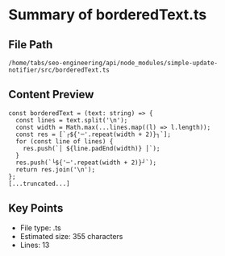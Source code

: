 # Summary of borderedText.ts
  
## File Path
`/home/tabs/seo-engineering/api/node_modules/simple-update-notifier/src/borderedText.ts`

## Content Preview
```
const borderedText = (text: string) => {
  const lines = text.split('\n');
  const width = Math.max(...lines.map((l) => l.length));
  const res = [`┌${'─'.repeat(width + 2)}┐`];
  for (const line of lines) {
    res.push(`│ ${line.padEnd(width)} │`);
  }
  res.push(`└${'─'.repeat(width + 2)}┘`);
  return res.join('\n');
};
[...truncated...]
```

## Key Points
- File type: .ts
- Estimated size: 355 characters
- Lines: 13

